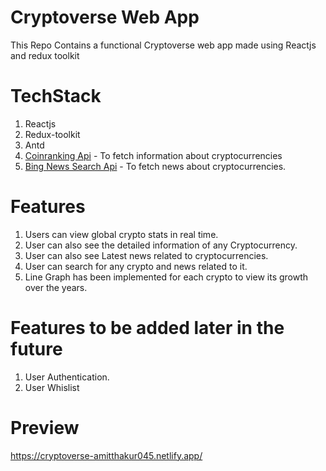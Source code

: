 # Cryptoverse Web App

This Repo Contains a functional Cryptoverse web app made using Reactjs and redux toolkit

# TechStack

1. Reactjs
2. Redux-toolkit
3. Antd
4. <a href="https://rapidapi.com/Coinranking/api/coinranking1/">Coinranking Api</a> - To fetch information about cryptocurrencies
5. <a href="https://rapidapi.com/microsoft-azure-org-microsoft-cognitive-services/api/bing-news-search1">Bing News Search Api</a> - To fetch news about cryptocurrencies.

# Features

1. Users can view global crypto stats in real time.
2. User can also see the detailed information of any Cryptocurrency.
3. User can also see Latest news related to cryptocurrencies. 
4. User can search for any crypto and news related to it.
5. Line Graph has been implemented for each crypto to view its growth over the years.

# Features to be added later in the future

1. User Authentication.
2. User Whislist

# Preview 
https://cryptoverse-amitthakur045.netlify.app/

